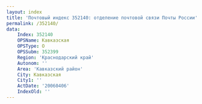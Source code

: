 ```yaml
---
layout: index
title: 'Почтовый индекс 352140: отделение почтовой связи Почты России'
permalink: /352140/
data:
    Index: 352140
    OPSName: Кавказская
    OPSType: О
    OPSSubm: 352399
    Region: 'Краснодарский край'
    Autonom: ''
    Area: 'Кавказский район'
    City: Кавказская
    City1: ''
    ActDate: '20060406'
    IndexOld: ''
---
```

